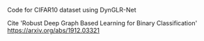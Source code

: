 Code for CIFAR10 dataset using DynGLR-Net

Cite 'Robust Deep Graph Based Learning for Binary Classification'
https://arxiv.org/abs/1912.03321
